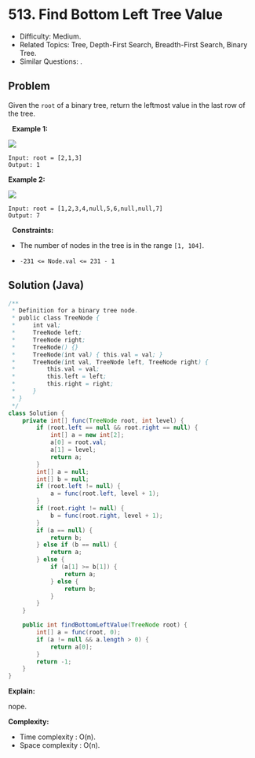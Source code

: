 # 513. Find Bottom Left Tree Value

- Difficulty: Medium.
- Related Topics: Tree, Depth-First Search, Breadth-First Search, Binary Tree.
- Similar Questions: .

## Problem

Given the ```root``` of a binary tree, return the leftmost value in the last row of the tree.

 
**Example 1:**

![](https://assets.leetcode.com/uploads/2020/12/14/tree1.jpg)

```
Input: root = [2,1,3]
Output: 1
```

**Example 2:**

![](https://assets.leetcode.com/uploads/2020/12/14/tree2.jpg)

```
Input: root = [1,2,3,4,null,5,6,null,null,7]
Output: 7
```

 
**Constraints:**


	
- The number of nodes in the tree is in the range ```[1, 104]```.
	
- ```-231 <= Node.val <= 231 - 1```



## Solution (Java)

```java
/**
 * Definition for a binary tree node.
 * public class TreeNode {
 *     int val;
 *     TreeNode left;
 *     TreeNode right;
 *     TreeNode() {}
 *     TreeNode(int val) { this.val = val; }
 *     TreeNode(int val, TreeNode left, TreeNode right) {
 *         this.val = val;
 *         this.left = left;
 *         this.right = right;
 *     }
 * }
 */
class Solution {
    private int[] func(TreeNode root, int level) {
        if (root.left == null && root.right == null) {
            int[] a = new int[2];
            a[0] = root.val;
            a[1] = level;
            return a;
        }
        int[] a = null;
        int[] b = null;
        if (root.left != null) {
            a = func(root.left, level + 1);
        }
        if (root.right != null) {
            b = func(root.right, level + 1);
        }
        if (a == null) {
            return b;
        } else if (b == null) {
            return a;
        } else {
            if (a[1] >= b[1]) {
                return a;
            } else {
                return b;
            }
        }
    }

    public int findBottomLeftValue(TreeNode root) {
        int[] a = func(root, 0);
        if (a != null && a.length > 0) {
            return a[0];
        }
        return -1;
    }
}
```

**Explain:**

nope.

**Complexity:**

* Time complexity : O(n).
* Space complexity : O(n).
